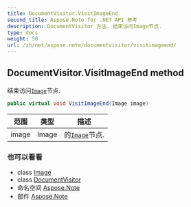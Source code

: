 ```yaml
---
title: DocumentVisitor.VisitImageEnd
second_title: Aspose.Note for .NET API 参考
description: DocumentVisitor 方法. 结束访问Image节点.
type: docs
weight: 50
url: /zh/net/aspose.note/documentvisitor/visitimageend/
---
```

## DocumentVisitor.VisitImageEnd method

结束访问[`Image`](../../image/)节点.

```csharp
public virtual void VisitImageEnd(Image image)
```

| 范围 | 类型 | 描述 |
| --- | --- | --- |
| image | Image | 的[`Image`](../../image/)节点. |

### 也可以看看

* class [Image](../../image/)
* class [DocumentVisitor](../)
* 命名空间 [Aspose.Note](../../documentvisitor/)
* 部件 [Aspose.Note](../../../)


